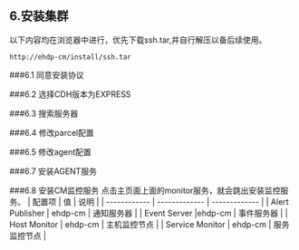 ## 6.安装集群
以下内容均在浏览器中进行，优先下载ssh.tar,并自行解压以备后续使用。

	http://ehdp-cm/install/ssh.tar


###6.1 同意安装协议

###6.2 选择CDH版本为EXPRESS

###6.3 搜索服务器

###6.4 修改parcel配置

###6.5 修改agent配置

###6.7 安装AGENT服务

###6.8 安装CM监控服务
点击主页面上面的monitor服务，就会跳出安装监控服务。
| 配置项   | 值 | 说明 |
| ------------ | ------------- | ------------- |
| Alert Publisher 	| ehdp-cm |  通知服务器 |
| Event Server 	|ehdp-cm |  事件服务器 |
| Host Monitor  | ehdp-cm |  主机监控节点 |
| Service Monitor  | ehdp-cm | 服务监控节点 |
